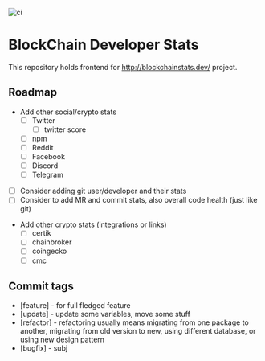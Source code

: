 ![ci](https://github.com/ColtHands/blockchain-developer-stats-frontend/actions/workflows/ci.yml/badge.svg)

# BlockChain Developer Stats

This repository holds frontend for http://blockchainstats.dev/ project.

## Roadmap

* Add other social/crypto stats
  * [ ] Twitter
    * [ ] twitter score
  * [ ] npm
  * [ ] Reddit
  * [ ] Facebook
  * [ ] Discord
  * [ ] Telegram
* [ ] Consider adding git user/developer and their stats
* [ ] Consider to add MR and commit stats, also overall code health (just like git)
* Add other crypto stats (integrations or links)
  * [ ] certik
  * [ ] chainbroker
  * [ ] coingecko
  * [ ] cmc

## Commit tags

* [feature] - for full fledged feature
* [update] - update some variables, move some stuff
* [refactor] - refactoring usually means migrating from one package to another, migrating from old version to new, using different database, or using new design pattern
* [bugfix] - subj
